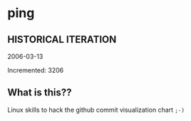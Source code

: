 # ping

## HISTORICAL ITERATION
2006-03-13

Incremented: 3206

## What is this?? 
Linux skills to hack the github commit visualization chart `;-)`
